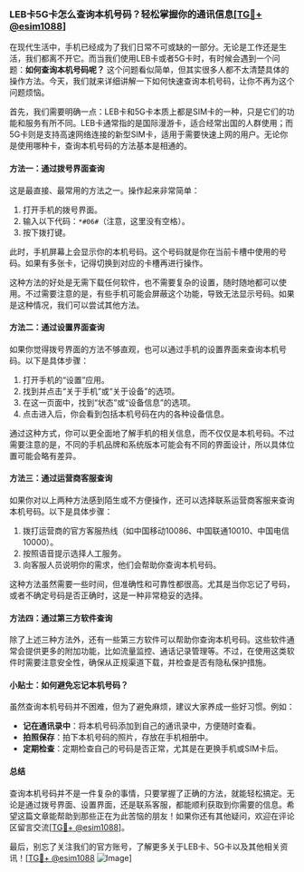 ### LEB卡5G卡怎么查询本机号码？轻松掌握你的通讯信息[[TG💪+ @esim1088](https://t.me/s/esim1088)]

在现代生活中，手机已经成为了我们日常不可或缺的一部分。无论是工作还是生活，我们都离不开它。而当我们使用LEB卡或者5G卡时，有时候会遇到一个问题：**如何查询本机号码呢？** 这个问题看似简单，但其实很多人都不太清楚具体的操作方法。今天，我们就来详细讲解一下如何快速查询本机号码，让你不再为这个问题烦恼。

首先，我们需要明确一点：LEB卡和5G卡本质上都是SIM卡的一种，只是它们的功能和服务有所不同。LEB卡通常指的是国际漫游卡，适合经常出国的人群使用；而5G卡则是支持高速网络连接的新型SIM卡，适用于需要快速上网的用户。无论你是使用哪种卡，查询本机号码的方法基本是相通的。

#### 方法一：通过拨号界面查询

这是最直接、最常用的方法之一。操作起来非常简单：

1. 打开手机的拨号界面。
2. 输入以下代码：`*#06#`（注意，这里没有空格）。
3. 按下拨打键。

此时，手机屏幕上会显示你的本机号码。这个号码就是你在当前卡槽中使用的号码。如果有多张卡，记得切换到对应的卡槽再进行操作。

这种方法的好处是无需下载任何软件，也不需要复杂的设置，随时随地都可以使用。不过需要注意的是，有些手机可能会屏蔽这个功能，导致无法显示号码。如果是这种情况，我们可以尝试其他方法。

#### 方法二：通过设置界面查询

如果你觉得拨号界面的方法不够直观，也可以通过手机的设置界面来查询本机号码。以下是具体步骤：

1. 打开手机的“设置”应用。
2. 找到并点击“关于手机”或“关于设备”的选项。
3. 在这一页面中，找到“状态”或“设备信息”的选项。
4. 点击进入后，你会看到包括本机号码在内的各种设备信息。

通过这种方式，你可以更全面地了解手机的相关信息，而不仅仅是本机号码。不过需要注意的是，不同的手机品牌和系统版本可能会有不同的界面设计，所以具体位置可能会略有差异。

#### 方法三：通过运营商客服查询

如果你对以上两种方法感到陌生或不方便操作，还可以选择联系运营商客服来查询本机号码。以下是具体步骤：

1. 拨打运营商的官方客服热线（如中国移动10086、中国联通10010、中国电信10000）。
2. 按照语音提示选择人工服务。
3. 向客服人员说明你的需求，他们会帮助你查询本机号码。

这种方法虽然需要一些时间，但准确性和可靠性都很高。尤其是当你忘记了号码，或者不确定号码是否正确时，这是一种非常稳妥的选择。

#### 方法四：通过第三方软件查询

除了上述三种方法外，还有一些第三方软件可以帮助你查询本机号码。这些软件通常会提供更多的附加功能，比如流量监控、通话记录管理等。不过，在使用这类软件时需要注意安全性，确保从正规渠道下载，并检查是否有隐私保护措施。

#### 小贴士：如何避免忘记本机号码？

虽然查询本机号码并不困难，但为了避免麻烦，建议大家养成一些好习惯。例如：

- **记在通讯录中**：将本机号码添加到自己的通讯录中，方便随时查看。
- **拍照保存**：拍下本机号码的照片，存放在手机相册中。
- **定期检查**：定期检查自己的号码是否正常，尤其是在更换手机或SIM卡后。

#### 总结

查询本机号码并不是一件复杂的事情，只要掌握了正确的方法，就能轻松搞定。无论是通过拨号界面、设置界面，还是联系客服，都能顺利获取到你需要的信息。希望这篇文章能帮助到那些正在为此苦恼的朋友！如果你还有其他疑问，欢迎在评论区留言交流[[TG💪+ @esim1088](https://t.me/s/esim1088)]。

最后，别忘了关注我们的官方账号，了解更多关于LEB卡、5G卡以及其他相关资讯！[[TG💪+ @esim1088](https://t.me/s/esim1088) ![Image](https://i.postimg.cc/4NQfJmqS/Snipaste-2025-05-13-00-14-12.png)]